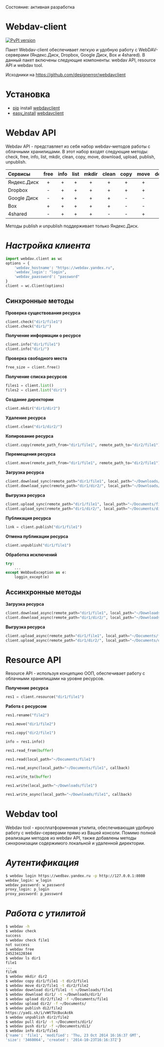 Состояние: активная разработка

Webdav-client
===========
[![PyPI version](https://badge.fury.io/py/webdavclient.svg)](http://badge.fury.io/py/webdavclient)

Пакет Webdav-client обеспечивает легкую и удобную работу с WebDAV-серверами (Яндекс.Диск, Dropbox, Google Диск, Box и 4shared).
В данный пакет включены следующие компоненты: webdav API, resource API и webdav tool.

Исходники на https://github.com/designerror/webdavclient

Установка
===
* [pip](https://pypi.python.org/pypi/pip/) install [webdavclient](https://pypi.python.org/pypi/webdavclient)
* [easy_install](https://pypi.python.org/pypi/setuptools) [webdavclient](https://pypi.python.org/pypi/webdavclient)

Webdav API
===

Webdav API - представляет из себя набор webdav-методов работы с облачными хранилищами. В этот набор входят следующие методы: check, free, info, list, mkdir, clean, copy, move, download, upload, publish, unpublish.

Сервисы      |free|info|list|mkdir|clean|copy|move|download|upload 
:------------|:--:|:--:|:--:|:---:|:---:|:--:|:--:|:------:|:----:
Яндекс.Диск  | \+ | \+ | \+ | \+  | \+  | \+ | \+ |   \+   |  \+   
Dropbox      | \- | \+ | \+ | \+  | \+  | \+ | \+ |   \+   |  \+   
Google Диск  | \- | \+ | \+ | \+  | \+  | \- | \- |   \+   |  \+   
Box          | \+ | \+ | \+ | \+  | \+  | \- | \- |   \+   |  \+   
4shared      | \- | \+ | \+ | \+  | \-  | \- | \+ |   \+   |  \+  

Методы publish и unpublish поддерживает только  Яндекс.Диск.


*Настройка клиента*
=
```python
import webdav.client as wc
options = {
    'webdav_hostname': "https://webdav.yandex.ru",
    'webdav_login': "login",
    'webdav_paassword': "password"
}
client = wc.Client(options)
```

Синхронные методы
-----------------

**Проверка существования ресурса**

```python
client.check("dir1/file1")
client.check("dir1/")
```

**Получение информации о ресурсе**

```python
client.info("dir1/file1")
client.info("dir1/")
```

**Проверка свободного места**

```python
free_size = client.free()
```

**Получение списка ресурсов**

```python
files1 = client.list()
files2 = client.list("dir1")
```

**Создание директории**

```python
client.mkdir("dir1/dir2")
```

**Удаление ресурса**

```python
client.clean("dir1/dir2/")
```

**Копирование ресурса**

```python
client.copy(remote_path_from="dir1/file1", remote_path_to="dir2/file1")
```

**Перемещения ресурса**

```python
client.move(remote_path_from="dir1/file1", remote_path_to="dir2/file1")
```

**Загрузка ресурса**

```python
client.download_sync(remote_path="dir1/file1", local_path="~/Downloads/file1")
client.download_sync(remote_path="dir1/dir2/", local_path="~/Downloads/dir2/")
```

**Выгрузка ресурса**

```python
client.upload_sync(remote_path="dir1/file1", local_path="~/Documents/file1")
client.upload_sync(remote_path="dir1/dir2/", local_path="~/Documents/dir2/")
```

**Публикация ресурса**

```python
link = client.publish("dir1/file1")
```

**Отмена публикации ресурса**

```python
client.unpublish("dir1/file1")
```

**Обработка исключений**

```python
try:
    ...
except WebDavException as e:
    loggin_except(e)
```

Ассинхронные методы
-------------------

**Загрузка ресурса**

```python
client.download_async(remote_path="dir1/file1", local_path="~/Downloads/file1", callback=callback)
client.download_async(remote_path="dir1/dir2/", local_path="~/Downloads/dir2/", callback=callback)
```

**Выгрузка ресурса**

```python
client.upload_async(remote_path="dir1/file1", local_path="~/Documents/file1", callback=callback)
client.upload_async(remote_path="dir1/dir2/", local_path="~/Documents/dir2/", callback=callback)
```

Resource API
===

Resource API - используя концепцию ООП, обеспечивает работу с облачными хранилищами на уровне ресурсов.

**Получение ресурса**

```python
res1 = client.resource("dir1/file1")
```

**Работа с ресурсом**

```python
res1.rename("file2")

res1.move("dir1/file2")

res1.copy("dir2/file1")

info = res1.info()

res1.read_from(buffer)

res1.read(local_path="~/Documents/file1")

res1.read_async(local_path="~/Documents/file1", callback)

res1.write_to(buffer)

res1.write(local_path="~/Downloads/file1")

res1.write_async(local_path="~/Downloads/file1", callback)
```

Webdav tool
===

Webdav tool - кросплатформенная утилита, обеспечивающая удобную работу с webdav-серверами прямо из Вашей консоли. Помимо полной реализации методов из webdav API, также добавлены методы синхронизации содержимого локальной и удаленной директории.

*Аутентификация*
=

```bash
$ webdav login https://wedbav.yandex.ru -p http://127.0.0.1:8080
webdav_login: w_login
webdav_password: w_password
proxy_login: p_login
proxy_password: p_password
```

*Работа с утилитой*
=
```bash
$ webdav -h
$ webdav check
success
$ webdav check file1
not success
$ webdav free
245234120344
$ webdav ls dir1
file1
...
fileN
$ webdav mkdir dir2
$ webdav copy dir1/file1 -t dir2/file1
$ webdav move dir2/file1 -t dir2/file2
$ webdav download dir1/file1 -t ~/Downloads/file1
$ webdav download dir1/ -t ~/Downloads/dir1/
$ webdav upload dir2/file2 -f ~/Documents/file1
$ webdav upload dir2/ -f ~/Documents/
$ webdav publish di2/file2
https://yadi.sk/i/vWtTUcBucAc6k
$ webdav unpublish dir2/file2
$ webdav pull dir1/ -t ~/Documents/dir1/
$ webdav push dir1/ -f ~/Documents/di1/
$ webdav info dir1/file1
{'name': 'file1', 'modified': 'Thu, 23 Oct 2014 16:16:37 GMT',
'size': '3460064', 'created': '2014-10-23T16:16:37Z'}
```
